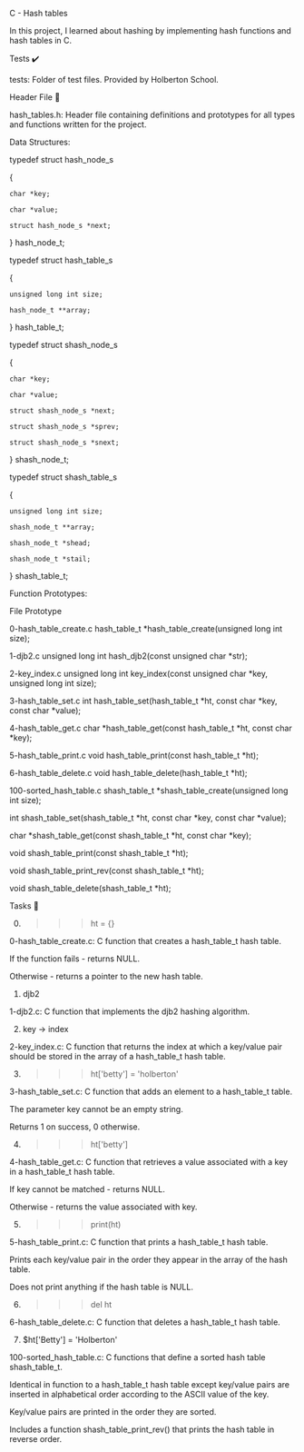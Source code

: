 C - Hash tables

In this project, I learned about hashing by implementing hash functions and hash tables in C.



Tests ✔️

tests: Folder of test files. Provided by Holberton School.

Header File 📁

hash_tables.h: Header file containing definitions and prototypes for all types and functions written for the project.

Data Structures:



typedef struct hash_node_s

{

	char *key;

	char *value;

	struct hash_node_s *next;

} hash_node_t;



typedef struct hash_table_s

{

	unsigned long int size;

	hash_node_t **array;

} hash_table_t;



typedef struct shash_node_s

{

	char *key;

	char *value;

	struct shash_node_s *next;

	struct shash_node_s *sprev;

	struct shash_node_s *snext;

} shash_node_t;



typedef struct shash_table_s

{

	unsigned long int size;

	shash_node_t **array;

	shash_node_t *shead;

	shash_node_t *stail;

} shash_table_t;

Function Prototypes:



File	Prototype

0-hash_table_create.c	hash_table_t *hash_table_create(unsigned long int size);

1-djb2.c	unsigned long int hash_djb2(const unsigned char *str);

2-key_index.c	unsigned long int key_index(const unsigned char *key, unsigned long int size);

3-hash_table_set.c	int hash_table_set(hash_table_t *ht, const char *key, const char *value);

4-hash_table_get.c	char *hash_table_get(const hash_table_t *ht, const char *key);

5-hash_table_print.c	void hash_table_print(const hash_table_t *ht);

6-hash_table_delete.c	void hash_table_delete(hash_table_t *ht);

100-sorted_hash_table.c	shash_table_t *shash_table_create(unsigned long int size);

int shash_table_set(shash_table_t *ht, const char *key, const char *value);

char *shash_table_get(const shash_table_t *ht, const char *key);

void shash_table_print(const shash_table_t *ht);

void shash_table_print_rev(const shash_table_t *ht);

void shash_table_delete(shash_table_t *ht);

Tasks 📃

0. >>> ht = {}



0-hash_table_create.c: C function that creates a hash_table_t hash table.

If the function fails - returns NULL.

Otherwise - returns a pointer to the new hash table.

1. djb2



1-djb2.c: C function that implements the djb2 hashing algorithm.

2. key -> index



2-key_index.c: C function that returns the index at which a key/value pair should be stored in the array of a hash_table_t hash table.

3. >>> ht['betty'] = 'holberton'



3-hash_table_set.c: C function that adds an element to a hash_table_t table.

The parameter key cannot be an empty string.

Returns 1 on success, 0 otherwise.

4. >>> ht['betty']



4-hash_table_get.c: C function that retrieves a value associated with a key in a hash_table_t hash table.

If key cannot be matched - returns NULL.

Otherwise - returns the value associated with key.

5. >>> print(ht)



5-hash_table_print.c: C function that prints a hash_table_t hash table.

Prints each key/value pair in the order they appear in the array of the hash table.

Does not print anything if the hash table is NULL.

6. >>> del ht



6-hash_table_delete.c: C function that deletes a hash_table_t hash table.

7. $ht['Betty'] = 'Holberton'



100-sorted_hash_table.c: C functions that define a sorted hash table shash_table_t.

Identical in function to a hash_table_t hash table except key/value pairs are inserted in alphabetical order according to the ASCII value of the key.

Key/value pairs are printed in the order they are sorted.

Includes a function shash_table_print_rev() that prints the hash table in reverse order.
